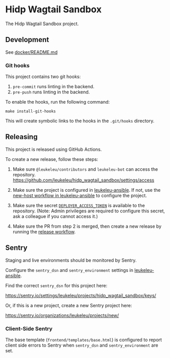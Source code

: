 # Hidp Wagtail Sandbox

The Hidp Wagtail Sandbox project.

## Development

See [docker/README.md](docker/README.md)

### Git hooks

This project contains two git hooks:

1. `pre-commit` runs linting in the backend.
2. `pre-push` runs linting in the backend.

To enable the hooks, run the following command:

```shell
make install-git-hooks
```

This will create symbolic links to the hooks in the `.git/hooks` directory.

## Releasing

This project is released using GitHub Actions.

To create a new release, follow these steps:

1. Make sure `@leukeleu/contributors` and `leukeleu-bot` can access the repository.
   <https://github.com/leukeleu/hidp_wagtail_sandbox/settings/access>

2. Make sure the project is configured in [leukeleu-ansible](https://github.com/leukeleu/leukeleu-ansible/).
   If not, use the [new-host workflow in leukeleu-ansible][1] to configure the project.

3. Make sure the secret [`DEPLOYER_ACCESS_TOKEN`][2] is available to the repository.
   (Note: Admin privileges are required to configure this secret, ask a colleague if you cannot access it.)

4. Make sure the PR from step 2 is merged, then create a new release by running
   the [release workflow][3].

[1]: https://github.com/leukeleu/leukeleu-ansible/actions/workflows/new-host.yml
[2]: https://github.com/organizations/leukeleu/settings/secrets/actions/DEPLOYER_ACCESS_TOKEN
[3]: https://github.com/leukeleu/hidp_wagtail_sandbox/actions/workflows/release.yml

## Sentry

Staging and live environments should be monitored by Sentry.

Configure the `sentry_dsn` and `sentry_environment` settings in
[leukeleu-ansible](https://github.com/leukeleu/leukeleu-ansible/).

Find the correct `sentry_dsn` for this project here:

<https://sentry.io/settings/leukeleu/projects/hidp_wagtail_sandbox/keys/>

Or, if this is a new project, create a new Sentry project here:

<https://sentry.io/organizations/leukeleu/projects/new/>

### Client-Side Sentry

The base template (`frontend/templates/base.html`) is configured to report
client side errors to Sentry when `sentry_dsn` and `sentry_environment`
are set.
